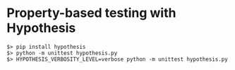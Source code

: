 Property-based testing with Hypothesis
======================================

```
$> pip install hypothesis
$> python -m unittest hypothesis.py
$> HYPOTHESIS_VERBOSITY_LEVEL=verbose python -m unittest hypothesis.py
```

